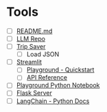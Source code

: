 # Tools

- [ ] [README.md](./README.md)
- [ ] [LLM Repo](https://twil.io/llm-repo)
- [ ] [Trip Saver](https://twil.io/llm-trip-saver)
  - [ ] Load JSON
- [ ] [Streamlit](https://streamlit.io)
  - [ ] [Playground - Quickstart](./playground.py)
  - [ ] [API Reference](https://docs.streamlit.io/library/api-reference)
- [ ] [Playground Python Notebook](./playground.ipynb)
- [ ] [Flask Server](./server.py)
- [ ] [LangChain - Python Docs](https://python.langchain.com/docs/)
